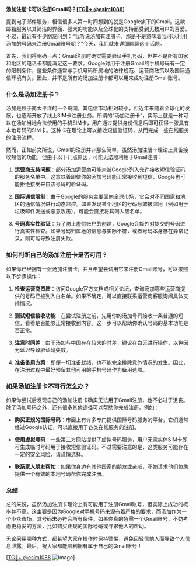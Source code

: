 **汤加注册卡可以注册Gmail吗？[[TG💪+ @esim1088](https://t.me/s/esim1088)]**

提到电子邮件服务，相信很多人第一时间想到的就是Google旗下的Gmail。这款邮箱服务以其简洁的界面、强大的功能以及全球化的支持而受到无数用户的喜爱。不过，最近有不少朋友问到：“我听说汤加有注册卡，那是不是意味着我可以利用汤加的号码来注册Gmail账号呢？”今天，我们就来详细聊聊这个话题。

首先，我们得明确一点：Gmail注册时确实需要验证手机号码，但并不是所有国家和地区的电话卡都能满足这一要求。Google对用于注册Gmail的手机号码有一定的限制条件，这些条件通常与手机号码所属地的法律规范、运营商政策以及国际通信环境有关。因此，并不是所有的汤加注册卡都可以用来成功注册Gmail账号。

### 什么是汤加注册卡？

汤加是位于南太平洋的一个岛国，其电信市场相对较小，但近年来随着全球化的发展，也逐渐开放了线上SIM卡注册业务。所谓的“汤加注册卡”，实际上就是一种可以在汤加当地合法使用的手机SIM卡，用户通过提供身份信息后即可获得一张具有本地号码的SIM卡。这种卡在理论上可以接收短信验证码，从而完成一些在线服务的注册流程。

然而，正如前文所说，Gmail的注册并非那么简单。虽然汤加注册卡理论上具备接收短信的功能，但由于以下几点原因，可能无法顺利用于Gmail注册：

1. **运营商支持问题**：部分汤加运营商可能未被Google列入允许接收短信验证码的服务名单中。这意味着即使你的汤加号码能正常接收到短信，Google也可能拒绝接受来自该号码的验证码。
   
2. **国际通信限制**：由于Google的服务主要面向全球市场，它会对不同国家和地区的通信情况进行动态监控。如果发现某个地区的号码频繁被滥用（例如用于垃圾邮件发送或恶意攻击），可能会直接将其列入黑名单。

3. **号码真实性验证**：为了防止虚假账户的创建，Google会额外对提交的号码进行真实性检查。如果号码归属地的信息与实际不符，或者号码本身存在异常记录，则可能导致注册失败。

### 如何判断自己的汤加注册卡是否可用？

如果你已经拥有一张汤加注册卡，并且希望尝试用它来注册Gmail账号，可以按照以下步骤操作：

1. **检查运营商资质**：访问Google官方文档或相关论坛，查询汤加哪些运营商提供的号码已被列入白名单。如果不确定，可以直接联系运营商客服询问具体支持情况。

2. **测试短信接收功能**：在尝试注册之前，先用你的汤加号码接收一条普通的短信，看看是否能够正常接收到内容。这一步可以帮助你确认号码的基本功能是否正常。

3. **注意时间差**：由于汤加与中国存在较大的时差，建议在白天进行操作，以免因为延迟导致验证码失效。

4. **准备备用方案**：即便一切准备就绪，也不能完全排除意外情况的发生。因此，在注册过程中最好预留其他可用的手机号码作为备用选项。

### 如果汤加注册卡不可行怎么办？

如果你尝试后发现自己的汤加注册卡确实无法用于Gmail注册，也不必过于沮丧。除了汤加号码之外，还有很多其他途径可以帮助你完成注册。例如：

- **购买正规的国际号码**：市面上有许多专门提供国际号码服务的平台，它们通常经过Google认证，可以直接用于各类在线服务的注册。
  
- **使用虚拟号码**：一些第三方网站提供了虚拟号码服务，用户无需实体SIM卡即可生成临时号码用于接收短信验证码。不过需要注意的是，这类服务可能存在一定的安全风险，请谨慎选择。

- **联系家人朋友帮忙**：如果你身边有其他国家的朋友或亲戚，不妨请求他们协助提供一个有效的本地号码帮你完成注册。

### 总结

总的来说，虽然汤加注册卡理论上有可能用于注册Gmail账号，但实际上成功的概率并不高。这主要是因为Google对手机号码来源有着严格的要求，而汤加作为一个小众市场，其号码未必符合所有条件。如果你真的急需一个Gmail账号，不妨考虑更稳妥的方法，比如购买正规的国际号码或寻求他人的帮助。

无论采用哪种方式，都希望大家在操作时保持警惕，避免因轻信他人而导致个人信息泄露。最后，祝大家都能顺利拥有属于自己的Gmail账号！

[[TG💪+ @esim1088](https://t.me/s/esim1088) ![Image](https://i.postimg.cc/4NQfJmqS/Snipaste-2025-05-13-00-14-12.png)]